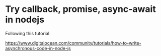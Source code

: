 # Try callback, promise, async-await in nodejs

Following this tutorial

https://www.digitalocean.com/community/tutorials/how-to-write-asynchronous-code-in-node-js
